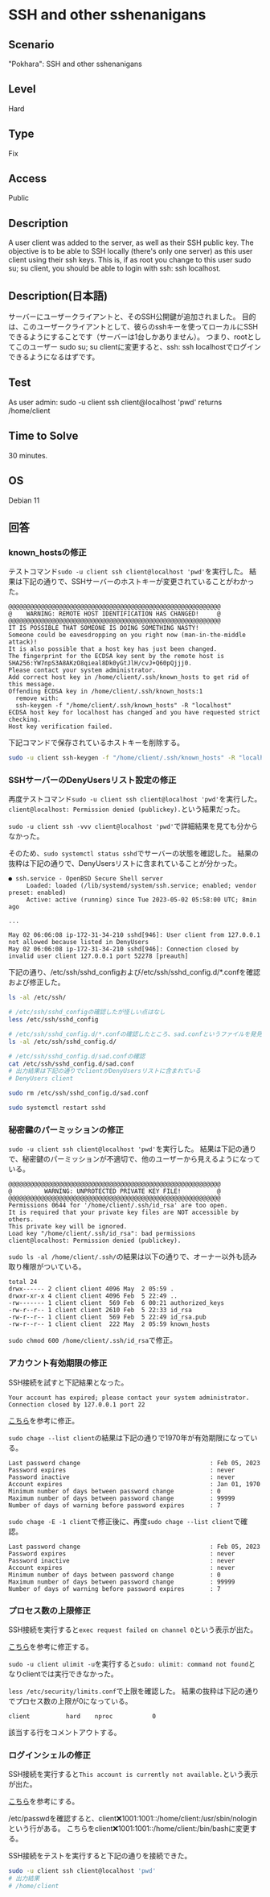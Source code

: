 # SSH and other sshenanigans


## Scenario
"Pokhara": SSH and other sshenanigans


## Level
Hard


## Type
Fix


## Access
Public


## Description
A user client was added to the server, as well as their SSH public key.
The objective is to be able to SSH locally (there's only one server) as this user client using their ssh keys.
This is, if as root you change to this user sudo su; su client, you should be able to login with ssh: ssh localhost.


## Description(日本語)
サーバーにユーザークライアントと、そのSSH公開鍵が追加されました。
目的は、このユーザークライアントとして、彼らのsshキーを使ってローカルにSSHできるようにすることです（サーバーは1台しかありません）。
つまり、rootとしてこのユーザー sudo su; su clientに変更すると、ssh: ssh localhostでログインできるようになるはずです。


## Test
As user admin: sudo -u client ssh client@localhost 'pwd' returns /home/client


## Time to Solve
30 minutes.


## OS
Debian 11


## 回答

### known_hostsの修正

テストコマンド```sudo -u client ssh client@localhost 'pwd'```を実行した。
結果は下記の通りで、SSHサーバーのホストキーが変更されていることがわかった。
```
@@@@@@@@@@@@@@@@@@@@@@@@@@@@@@@@@@@@@@@@@@@@@@@@@@@@@@@@@@@
@    WARNING: REMOTE HOST IDENTIFICATION HAS CHANGED!     @
@@@@@@@@@@@@@@@@@@@@@@@@@@@@@@@@@@@@@@@@@@@@@@@@@@@@@@@@@@@
IT IS POSSIBLE THAT SOMEONE IS DOING SOMETHING NASTY!
Someone could be eavesdropping on you right now (man-in-the-middle attack)!
It is also possible that a host key has just been changed.
The fingerprint for the ECDSA key sent by the remote host is
SHA256:YW7npS3A8AKzO8qieal8Dk0yGtJlH/cvJ+Q60pQjjj0.
Please contact your system administrator.
Add correct host key in /home/client/.ssh/known_hosts to get rid of this message.
Offending ECDSA key in /home/client/.ssh/known_hosts:1
  remove with:
  ssh-keygen -f "/home/client/.ssh/known_hosts" -R "localhost"
ECDSA host key for localhost has changed and you have requested strict checking.
Host key verification failed.
```

下記コマンドで保存されているホストキーを削除する。

```bash
sudo -u client ssh-keygen -f "/home/client/.ssh/known_hosts" -R "localhost"
```

### SSHサーバーのDenyUsersリスト設定の修正

再度テストコマンド```sudo -u client ssh client@localhost 'pwd'```を実行した。
```client@localhost: Permission denied (publickey).```という結果だった。

```sudo -u client ssh -vvv client@localhost 'pwd'```で詳細結果を見ても分からなかった。

そのため、```sudo systemctl status sshd```でサーバーの状態を確認した。
結果の抜粋は下記の通りで、DenyUsersリストに含まれていることが分かった。
```
● ssh.service - OpenBSD Secure Shell server
     Loaded: loaded (/lib/systemd/system/ssh.service; enabled; vendor preset: enabled)
     Active: active (running) since Tue 2023-05-02 05:58:00 UTC; 8min ago

...

May 02 06:06:08 ip-172-31-34-210 sshd[946]: User client from 127.0.0.1 not allowed because listed in DenyUsers
May 02 06:06:08 ip-172-31-34-210 sshd[946]: Connection closed by invalid user client 127.0.0.1 port 52278 [preauth]
```

下記の通り、/etc/ssh/sshd_configおよび/etc/ssh/sshd_config.d/*.confを確認および修正した。
```bash
ls -al /etc/ssh/

# /etc/ssh/sshd_configの確認したが怪しい点はなし
less /etc/ssh/sshd_config

# /etc/ssh/sshd_config.d/*.confの確認したところ、sad.confというファイルを発見
ls -al /etc/ssh/sshd_config.d/

# /etc/ssh/sshd_config.d/sad.confの確認
cat /etc/ssh/sshd_config.d/sad.conf
# 出力結果は下記の通りでclientがDenyUsersリストに含まれている
# DenyUsers client

sudo rm /etc/ssh/sshd_config.d/sad.conf

sudo systemctl restart sshd
```

### 秘密鍵のパーミッションの修正

```sudo -u client ssh client@localhost 'pwd'```を実行した。
結果は下記の通りで、秘密鍵のパーミッションが不適切で、他のユーザーから見えるようになっている。
```
@@@@@@@@@@@@@@@@@@@@@@@@@@@@@@@@@@@@@@@@@@@@@@@@@@@@@@@@@@@
@         WARNING: UNPROTECTED PRIVATE KEY FILE!          @
@@@@@@@@@@@@@@@@@@@@@@@@@@@@@@@@@@@@@@@@@@@@@@@@@@@@@@@@@@@
Permissions 0644 for '/home/client/.ssh/id_rsa' are too open.
It is required that your private key files are NOT accessible by others.
This private key will be ignored.
Load key "/home/client/.ssh/id_rsa": bad permissions
client@localhost: Permission denied (publickey).
```

```sudo ls -al /home/client/.ssh/```の結果は以下の通りで、オーナー以外も読み取り権限がついている。
```
total 24
drwx------ 2 client client 4096 May  2 05:59 .
drwxr-xr-x 4 client client 4096 Feb  5 22:49 ..
-rw------- 1 client client  569 Feb  6 00:21 authorized_keys
-rw-r--r-- 1 client client 2610 Feb  5 22:33 id_rsa
-rw-r--r-- 1 client client  569 Feb  5 22:49 id_rsa.pub
-rw-r--r-- 1 client client  222 May  2 05:59 known_hosts
```

```sudo chmod 600 /home/client/.ssh/id_rsa```で修正。

### アカウント有効期限の修正

SSH接続を試すと下記結果となった。
```
Your account has expired; please contact your system administrator.
Connection closed by 127.0.0.1 port 22
```

[こちら](https://www.kakistamp.com/entry/2018/08/07/013647)を参考に修正。

```sudo chage --list client```の結果は下記の通りで1970年が有効期限になっている。
```
Last password change                                    : Feb 05, 2023
Password expires                                        : never
Password inactive                                       : never
Account expires                                         : Jan 01, 1970
Minimum number of days between password change          : 0
Maximum number of days between password change          : 99999
Number of days of warning before password expires       : 7
```

```sudo chage -E -1 client```で修正後に、再度```sudo chage --list client```で確認。
```
Last password change                                    : Feb 05, 2023
Password expires                                        : never
Password inactive                                       : never
Account expires                                         : never
Minimum number of days between password change          : 0
Maximum number of days between password change          : 99999
Number of days of warning before password expires       : 7
```

### プロセス数の上限修正

SSH接続を実行すると```exec request failed on channel 0```という表示が出た。

[こちら](https://linux.just4fun.biz/?Linux%E7%92%B0%E5%A2%83%E8%A8%AD%E5%AE%9A/shell+request+failed+on+channel+0+%E3%81%AE%E5%AF%BE%E5%BF%9C%E6%96%B9%E6%B3%95)を参考に修正する。

```sudo -u client ulimit -u```を実行すると```sudo: ulimit: command not found```となりclientでは実行できなかった。

```less /etc/security/limits.conf```で上限を確認した。
結果の抜粋は下記の通りでプロセス数の上限が0になっている。
```
client          hard    nproc           0
```

該当する行をコメントアウトする。

### ログインシェルの修正

SSH接続を実行すると```This account is currently not available.```という表示が出た。

[こちら](https://qiita.com/riekure/items/27e07258a5a3ac4bd3fa)を参考にする。

/etc/passwdを確認すると、client:x:1001:1001::/home/client:/usr/sbin/nologinという行がある。
こちらをclient:x:1001:1001::/home/client:/bin/bashに変更する。

SSH接続をテストを実行すると下記の通りを接続できた。
```bash
sudo -u client ssh client@localhost 'pwd'
# 出力結果
# /home/client
```
